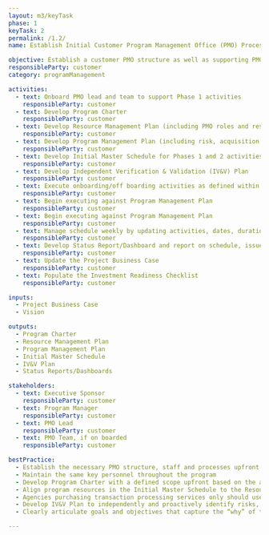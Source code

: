 ```yaml
---
layout: m3/keyTask
phase: 1
keyTask: 2
permalink: /1.2/
name: Establish Initial Customer Program Management Office (PMO) Processes

objective: Establish a customer PMO structure as well as supporting PMO processes to manage and oversee program activities.
responsibleParty: customer
category: programManagement

activities:
  - text: Onboard PMO lead and team to support Phase 1 activities
    responsibleParty: customer
  - text: Develop Program Charter
    responsibleParty: customer
  - text: Develop Resource Management Plan (including PMO roles and responsibilities)
    responsibleParty: customer
  - text: Develop Program Management Plan (including risk, acquisition, cost, communications/stakeholder, and quality)
    responsibleParty: customer
  - text: Develop Initial Master Schedule for Phases 1 and 2 activities
    responsibleParty: customer
  - text: Develop Independent Verification & Validation (IV&V) Plan
    responsibleParty: customer
  - text: Execute onboarding/off boarding activities as defined within the Resource Management Plan
    responsibleParty: customer
  - text: Begin executing against Program Management Plan
    responsibleParty: customer
  - text: Begin executing against Program Management Plan
    responsibleParty: customer
  - text: Manage schedule weekly by updating activities, dates, duration, and dependencies in conjunction with activity owners
    responsibleParty: customer
  - text: Develop Status Report/Dashboard and report on schedule, issues, and risks
    responsibleParty: customer
  - text: Update the Project Business Case
    responsibleParty: customer
  - text: Populate the Investment Readiness Checklist
    responsibleParty: customer

inputs:
  - Project Business Case
  - Vision

outputs:
  - Program Charter
  - Resource Management Plan
  - Program Management Plan
  - Initial Master Schedule
  - IV&V Plan
  - Status Reports/Dashboards

stakeholders:
  - text: Executive Sponsor
    responsibleParty: customer
  - text: Program Manager
    responsibleParty: customer
  - text: PMO Lead
    responsibleParty: customer
  - text: PMO Team, if on boarded
    responsibleParty: customer

bestPractice:
  - Establish the necessary PMO structure, staff and processes upfront as it will set the stage for the remainder of the migration
  - Maintain the same key personnel throughout the program
  - Develop Program Charter with a defined scope upfront based on the agreed upon vision; the Initial Master Schedule should be flexible and closely monitored for necessary updates
  - Align program resources in the Initial Master Schedule to the Resource Management Plan and Acquisition Strategy. Develop work breakdown structure (WBS), critical path, schedule management process, and identify dependencies 
  - Agencies purchasing transaction processing services only should use the M3 Services Tailoring Guide to identify M3 activities and outputs relevant to their project
  - Develop IV&V Plan to independently and proactively identify risks, define reporting structure, integrate governance processes, and establish procedures to incorporate findings
  - Clearly articulate goals and objectives that capture the “why” of the change and a high level statement of future activities

---
```


